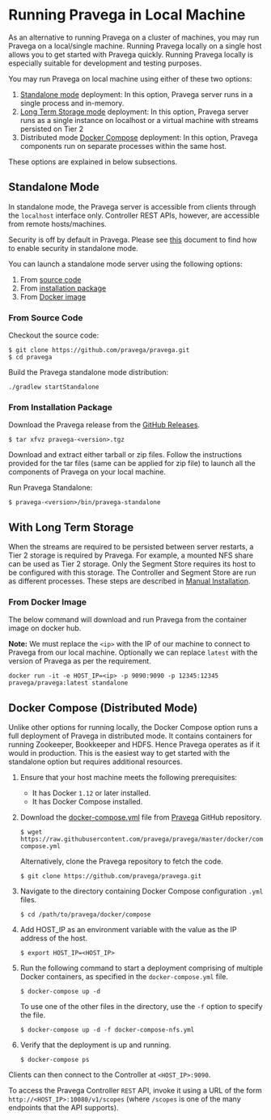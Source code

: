 <!--
Copyright The Pravega Authors.

Licensed under the Apache License, Version 2.0 (the "License");
you may not use this file except in compliance with the License.
You may obtain a copy of the License at

    http://www.apache.org/licenses/LICENSE-2.0

Unless required by applicable law or agreed to in writing, software
distributed under the License is distributed on an "AS IS" BASIS,
WITHOUT WARRANTIES OR CONDITIONS OF ANY KIND, either express or implied.
See the License for the specific language governing permissions and
limitations under the License.
-->
# Running Pravega in Local Machine

As an alternative to running Pravega on a cluster of machines, you may run Pravega on a local/single machine. Running Pravega locally on a single host allows you to get started with Pravega quickly. Running Pravega locally is especially suitable for development and testing purposes.

You may run Pravega on local machine using either of these two options:

1. [Standalone mode](#standalone-mode) deployment: In this option, Pravega server runs in a single process and in-memory.
2. [Long Term Storage mode](#long-term-storage) deployment: In this option, Pravega server runs as a single instance on localhost or a virtual machine with streams persisted on Tier 2
3. Distributed mode [Docker Compose](#docker-compose-distributed-mode) deployment: In this option, Pravega components run on separate processes within the same host.

These options are explained in below subsections.

## Standalone Mode

In standalone mode, the Pravega server is accessible from clients through the `localhost` interface only. Controller REST APIs, however, are accessible from remote hosts/machines.

Security is off by default in Pravega. Please see [this](../security/securing-standalone-mode-cluster.md) document to find how to enable security in standalone mode.

You can launch a standalone mode server using the following options:

1. From [source code](#from-source-code)
2. From [installation package](#from-installation-package)
3. From [Docker image](#from-docker-image)

### From Source Code

Checkout the source code:

```
$ git clone https://github.com/pravega/pravega.git
$ cd pravega
```

Build the Pravega standalone mode distribution:

```
./gradlew startStandalone
```

### From Installation Package

Download the Pravega release from the [GitHub Releases](https://github.com/pravega/pravega/releases).

```
$ tar xfvz pravega-<version>.tgz
```
Download and extract either tarball or zip files. Follow the instructions provided for the tar files (same can be applied for zip file) to launch all the components of Pravega on your local machine.

Run Pravega Standalone:

```
$ pravega-<version>/bin/pravega-standalone
```


##  With Long Term Storage

When the streams are required to be persisted between server restarts, a Tier 2 storage is required by Pravega. For example, a mounted NFS share can be used as Tier 2 storage. Only the Segment Store requires its host to be configured with this storage. The Controller and Segment Store are run as different processes. These steps are described in [Manual Installation](manual-install.md).

### From Docker Image

The below command will download and run Pravega from the container image on docker hub.

**Note:** We must replace the `<ip>` with the IP of our machine to connect to Pravega from our local machine. Optionally we can replace `latest` with the version of Pravega as per the requirement.

```
docker run -it -e HOST_IP=<ip> -p 9090:9090 -p 12345:12345 pravega/pravega:latest standalone
```

## Docker Compose (Distributed Mode)

Unlike other options for running locally, the Docker Compose option runs a full deployment of Pravega
in distributed mode. It contains containers for running Zookeeper, Bookkeeper and HDFS. Hence Pravega operates as if it would in production. This is the easiest way to get started with the standalone option but requires additional resources.

1. Ensure that your host machine meets the following prerequisites:

   * It has Docker `1.12` or later installed.
   * It has Docker Compose installed.

2. Download the [docker-compose.yml](https://github.com/pravega/pravega/tree/master/docker/compose/docker-compose.yml) file from [Pravega](https://github.com/pravega/pravega) GitHub repository.

   ```
   $ wget https://raw.githubusercontent.com/pravega/pravega/master/docker/compose/docker-compose.yml
   ```

   Alternatively, clone the Pravega repository to fetch the code.

   ```
   $ git clone https://github.com/pravega/pravega.git
   ```

3. Navigate to the directory containing Docker Compose configuration `.yml` files.

   ```
   $ cd /path/to/pravega/docker/compose
   ```

4. Add HOST_IP as an environment variable with the value as the IP address of the host.

   ```
   $ export HOST_IP=<HOST_IP>
   ```

5. Run the following command to start a deployment comprising of multiple Docker containers, as specified in the
   `docker-compose.yml` file.

   ```
   $ docker-compose up -d
   ```

   To use one of the other files in the directory, use the `-f` option to specify the file.

   ```
   $ docker-compose up -d -f docker-compose-nfs.yml
   ```

6. Verify that the deployment is up and running.

   ```
   $ docker-compose ps
   ```

Clients can then connect to the Controller at `<HOST_IP>:9090`.

To access the Pravega Controller `REST` API, invoke it using a URL of the form `http://<HOST_IP>:10080/v1/scopes` (where
`/scopes` is one of the many endpoints that the API supports).
